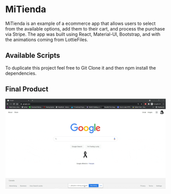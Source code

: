 # MiTienda

MiTienda is an example of a ecommerce app that allows users to select from the available options, add them to their cart, and process the purchase via Stripe. The app was built using React, Material-UI, Bootstrap, and with the animations coming from LottieFiles.

## Available Scripts

To duplicate this project feel free to Git Clone it and then npm install the dependencies. 

## Final Product

![Alt Text](MiTienda.gif)
